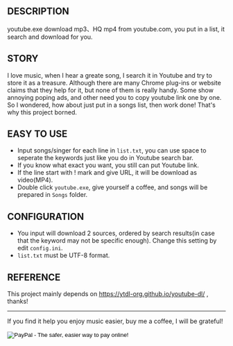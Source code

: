 
## DESCRIPTION ##
youtube.exe download mp3、HQ mp4 from youtube.com, you put in a list, it search and download for you.

## STORY ##
I love music, when I hear a greate song, I search it in Youtube and try to store it as a treasure. Although there are many Chrome plug-ins or website claims that they help for it, but none of them is really handy. Some show annoying poping ads, and other need you to copy youtube link one by one. So I wondered, how about just put in a songs list, then work done! That's why this project borned.

## EASY TO USE ##
- Input songs/singer for each line in `list.txt`, you can use space to seperate the keywords just like you do in Youtube search bar.
- If you know what exact you want, you still can put Youtube link.
- If the line start with ! mark and give URL, it will be download as video(MP4).
- Double click `youtube.exe`, give yourself a coffee, and songs will be prepared in `Songs` folder. 


## CONFIGURATION ##
- You input will download 2 sources, ordered by search results(in case that the keyword may not be specific enough). Change this setting by edit `config.ini`.
- `list.txt` must be UTF-8 format.

## REFERENCE ##
This project mainly depends on https://ytdl-org.github.io/youtube-dl/ , thanks!


----------

If you find it help you enjoy music easier, buy me a coffee, I will be grateful!


<form action="https://www.paypal.com/cgi-bin/webscr" method="post" target="_top">
<input type="hidden" name="cmd" value="_s-xclick">
<input type="hidden" name="hosted_button_id" value="GJBU4VYZCULTG">
<input type="image" src="https://www.paypal.com/en_US/i/btn/btn_donateCC_LG.gif" border="0" name="submit" alt="PayPal - The safer, easier way to pay online!">
<img alt="" border="0" src="https://www.paypalobjects.com/zh_TW/i/scr/pixel.gif" width="1" height="1">
</form>

